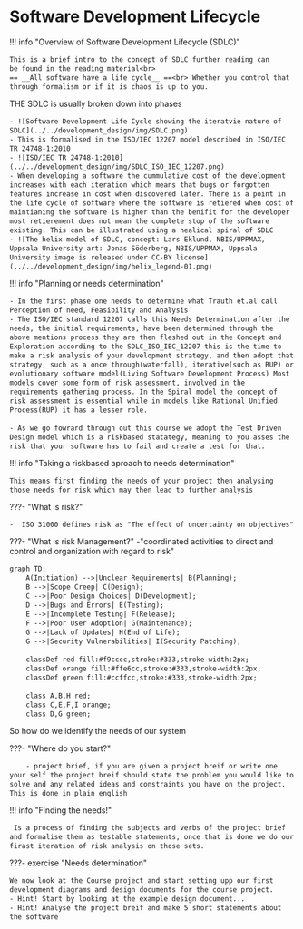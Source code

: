 # Software Development Lifecycle

!!! info "Overview of Software Development Lifecycle (SDLC)"
    
    This is a brief intro to the concept of SDLC further reading can
    be found in the reading material<br>
    == __All software have a life cycle__ ==<br> Whether you control that through formalism or if it is chaos is up to you.
    

THE SDLC is usually broken down into phases
    
    - ![Software Development Life Cycle showing the iteratvie nature of SDLC](../../development_design/img/SDLC.png)   
    - This is formalised in the ISO/IEC 12207 model described in ISO/IEC TR 24748-1:2010
    - ![ISO/IEC TR 24748-1:2010](../../development_design/img/SDLC_ISO_IEC_12207.png)
    - When developing a software the cummulative cost of the development increases with each iteration which means that bugs or forgotten features increase in cost when discovered later. There is a point in the life cycle of software where the software is retiered when cost of maintianing the software is higher than the benifit for the developer most retierement does not mean the complete stop of the software existing. This can be illustrated using a healical spiral of SDLC
    - ![The helix model of SDLC, concept: Lars Eklund, NBIS/UPPMAX, Uppsala University art: Jonas Söderberg, NBIS/UPPMAX, Uppsala University image is released under CC-BY license](../../development_design/img/helix_legend-01.png)

!!! info "Planning or needs determination"
    
    - In the first phase one needs to determine what Trauth et.al call Perception of need, Feasibility and Analysis 
    - The ISO/IEC standard 12207 calls this Needs Determination after the needs, the initial requirements, have been determined through the above mentions process they are then fleshed out in the Concept and Exploration according to the SDLC_ISO_IEC_12207 this is the time to make a risk analysis of your development strategy, and then adopt that strategy, such as a once through(waterfall), iterative(such as RUP) or evolutionary software model(Living Software Development Process) Most models cover some form of risk assessment, involved in the requirements gathering process. In the Spiral model the concept of risk assessment is essential while in models like Rational Unified Process(RUP) it has a lesser role.

    - As we go fowrard through out this course we adopt the Test Driven Design model which is a riskbased statategy, meaning to you asses the risk that your software has to fail and create a test for that.

!!! info "Taking a riskbased aproach to needs determination"

    This means first finding the needs of your project then analysing those needs for risk which may then lead to further analysis

???- "What is risk?"
    
    -  ISO 31000 defines risk as "The effect of uncertainty on objectives"

???- "What is risk Management?"
    -"coordinated activities to direct and control and organization with regard to risk"

```mermaid
graph TD;
    A(Initiation) -->|Unclear Requirements| B(Planning);
    B -->|Scope Creep| C(Design);
    C -->|Poor Design Choices| D(Development);
    D -->|Bugs and Errors| E(Testing);
    E -->|Incomplete Testing| F(Release);
    F -->|Poor User Adoption| G(Maintenance);
    G -->|Lack of Updates| H(End of Life);
    G -->|Security Vulnerabilities| I(Security Patching);

    classDef red fill:#f9cccc,stroke:#333,stroke-width:2px;
    classDef orange fill:#ffe6cc,stroke:#333,stroke-width:2px;
    classDef green fill:#ccffcc,stroke:#333,stroke-width:2px;

    class A,B,H red;
    class C,E,F,I orange;
    class D,G green;
```

So how do we identify the needs of our system

???- "Where do you start?"
        
        - project brief, if you are given a project breif or write one your self the project breif should state the problem you would like to solve and any related ideas and constraints you have on the project. This is done in plain english

!!! info "Finding the needs!"

     Is a process of finding the subjects and verbs of the project brief and formalise them as testable statements, once that is done we do our firast iteration of risk analysis on those sets.

???- exercise "Needs determination"
    
    We now look at the Course project and start setting upp our first development diagrams and design documents for the course project.
    - Hint! Start by looking at the example design document...
    - Hint! Analyse the project breif and make 5 short statements about the software
    
